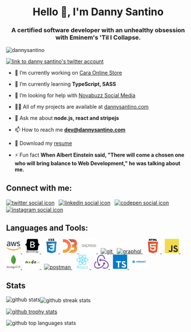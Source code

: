 <h1 align="center">Hello 👋, I'm Danny Santino</h1>
<h3 align="center">A certified software developer with an unhealthy obsession with Eminem's 'Til I Collapse.</h3>

<p align="left"> <img src="https://komarev.com/ghpvc/?username=dannysantino&label=Profile%20views&color=0e75b6&style=flat" alt="dannysantino" /> </p>


<p align="left"> <a href="https://twitter.com/thedannysantino" target="blank"><img src="https://img.shields.io/twitter/follow/thedannysantino?logo=twitter&style=for-the-badge" alt="link to danny santino's twitter account" /></a> </p>

- 🔭 I’m currently working on [Cara Online Store](https://github.com/dannysantino/cara-online-store)

- 🌱 I’m currently learning **TypeScript, SASS**

- 🤝 I’m looking for help with [Novabuzz Social Media](https://github.com/dannysantino/website-project-social-media-app)

- 👨‍💻 All of my projects are available at [dannysantino.com](https://www.dannysantino.com)

- 💬 Ask me about **node.js, react and stripejs**

- 📫 How to reach me **dev@dannysantino.com**

- 📄 Download my [resume](https://drive.google.com/file/d/1Ux7-6OjL8IbQiH_udrI9N3BdFwmENvLJ/view?usp=share_link)

- ⚡ Fun fact **When Albert Einstein said, "There will come a chosen one who will bring balance to Web Development," he was talking about me.**

## Connect with me:

<p align="left">
<a href="https://twitter.com/thedannysantino" target="blank"><img align="center" src="https://raw.githubusercontent.com/rahuldkjain/github-profile-readme-generator/master/src/images/icons/Social/twitter.svg" alt="twitter social icon" height="30" width="40" /></a> &nbsp;
<a href="https://linkedin.com/in/dannysantino" target="blank"><img align="center" src="https://raw.githubusercontent.com/rahuldkjain/github-profile-readme-generator/master/src/images/icons/Social/linked-in-alt.svg" alt="linkedin social icon" height="30" width="40" /></a> &nbsp;
<a href="https://codepen.io/dannysantino" target="blank"><img align="center" src="https://raw.githubusercontent.com/rahuldkjain/github-profile-readme-generator/master/src/images/icons/Social/codepen.svg" alt="codepen social icon" height="30" width="40" /></a> &nbsp;
<a href="https://instagram.com/thedannysantino" target="blank"><img align="center" src="https://raw.githubusercontent.com/rahuldkjain/github-profile-readme-generator/master/src/images/icons/Social/instagram.svg" alt="instagram social icon" height="30" width="40" /></a>
</p>

## Languages and Tools:

<p align="left"> <a href="https://aws.amazon.com" target="_blank" rel="noreferrer"> <img src="https://raw.githubusercontent.com/devicons/devicon/master/icons/amazonwebservices/amazonwebservices-original-wordmark.svg" alt="aws" width="40" height="40"/> </a> &nbsp; <a href="https://getbootstrap.com" target="_blank" rel="noreferrer"> <img src="https://raw.githubusercontent.com/devicons/devicon/master/icons/bootstrap/bootstrap-plain-wordmark.svg" alt="bootstrap" width="40" height="40"/> </a> &nbsp; <a href="https://www.w3schools.com/css/" target="_blank" rel="noreferrer"> <img src="https://raw.githubusercontent.com/devicons/devicon/master/icons/css3/css3-original-wordmark.svg" alt="css3" width="40" height="40"/> </a> &nbsp; <a href="https://d3js.org/" target="_blank" rel="noreferrer"> <img src="https://raw.githubusercontent.com/devicons/devicon/master/icons/d3js/d3js-original.svg" alt="d3js" width="40" height="40"/> </a> &nbsp; <a href="https://expressjs.com" target="_blank" rel="noreferrer"> <img src="https://raw.githubusercontent.com/devicons/devicon/master/icons/express/express-original-wordmark.svg" alt="express" width="40" height="40"/> </a> &nbsp; <a href="https://git-scm.com/" target="_blank" rel="noreferrer"> <img src="https://www.vectorlogo.zone/logos/git-scm/git-scm-icon.svg" alt="git" width="40" height="40"/> </a> &nbsp; <a href="https://graphql.org" target="_blank" rel="noreferrer"> <img src="https://www.vectorlogo.zone/logos/graphql/graphql-icon.svg" alt="graphql" width="40" height="40"/> </a> &nbsp; <a href="https://www.w3.org/html/" target="_blank" rel="noreferrer"> <img src="https://raw.githubusercontent.com/devicons/devicon/master/icons/html5/html5-original-wordmark.svg" alt="html5" width="40" height="40"/> </a> &nbsp; <a href="https://developer.mozilla.org/en-US/docs/Web/JavaScript" target="_blank" rel="noreferrer"> <img src="https://raw.githubusercontent.com/devicons/devicon/master/icons/javascript/javascript-original.svg" alt="javascript" width="40" height="40"/> </a> &nbsp; <a href="https://www.mongodb.com/" target="_blank" rel="noreferrer"> <img src="https://raw.githubusercontent.com/devicons/devicon/master/icons/mongodb/mongodb-original-wordmark.svg" alt="mongodb" width="40" height="40"/> </a> &nbsp; <a href="https://nodejs.org" target="_blank" rel="noreferrer"> <img src="https://raw.githubusercontent.com/devicons/devicon/master/icons/nodejs/nodejs-original-wordmark.svg" alt="nodejs" width="40" height="40"/> </a> &nbsp; <a href="https://postman.com" target="_blank" rel="noreferrer"> <img src="https://www.vectorlogo.zone/logos/getpostman/getpostman-icon.svg" alt="postman" width="40" height="40"/> </a> &nbsp; <a href="https://reactjs.org/" target="_blank" rel="noreferrer"> <img src="https://raw.githubusercontent.com/devicons/devicon/master/icons/react/react-original-wordmark.svg" alt="react" width="40" height="40"/> </a> &nbsp; <a href="https://redux.js.org" target="_blank" rel="noreferrer"> <img src="https://raw.githubusercontent.com/devicons/devicon/master/icons/redux/redux-original.svg" alt="redux" width="40" height="40"/> </a> &nbsp; <a href="https://www.typescriptlang.org/" target="_blank" rel="noreferrer"> <img src="https://raw.githubusercontent.com/devicons/devicon/master/icons/typescript/typescript-original.svg" alt="typescript" width="40" height="40"/> </a> &nbsp; <a href="https://webpack.js.org" target="_blank" rel="noreferrer"> <img src="https://raw.githubusercontent.com/devicons/devicon/d00d0969292a6569d45b06d3f350f463a0107b0d/icons/webpack/webpack-original-wordmark.svg" alt="webpack" width="40" height="40"/> </a> </p>

## Stats

<p><img align="left" src="https://github-readme-stats.vercel.app/api?username=dannysantino&show_icons=true&locale=en" alt="github stats" /></p>

<p><img align="center" src="https://github-readme-streak-stats.herokuapp.com/?user=dannysantino&" alt="github streak stats" /></p>

<p align="left"> <a href="https://github.com/ryo-ma/github-profile-trophy"><img src="https://github-profile-trophy.vercel.app/?username=dannysantino" alt="github trophy stats" /></a> </p>

<p><img align="left" src="https://github-readme-stats.vercel.app/api/top-langs?username=dannysantino&show_icons=true&locale=en&layout=compact" alt="github top languages stats" /></p>


<!---
DannySantino/DannySantino is a ✨ special ✨ repository because its `README.md` (this file) appears on your GitHub profile.
You can click the Preview link to take a look at your changes.
--->
